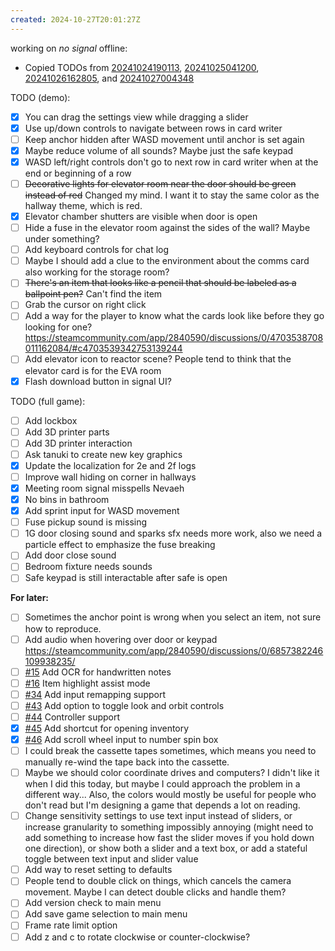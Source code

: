 ```yaml
---
created: 2024-10-27T20:01:27Z
---
```


working on _no signal_ offline:
- Copied TODOs from [20241024190113](20241024190113.md), [20241025041200](20241025041200.md), [20241026162805](20241026162805.md), and [20241027004348](20241027004348.md)

TODO (demo):
- [x] You can drag the settings view while dragging a slider
- [x] Use up/down controls to navigate between rows in card writer
- [ ] Keep anchor hidden after WASD movement until anchor is set again
- [x] Maybe reduce volume of all sounds? Maybe just the safe keypad
- [x] WASD left/right controls don't go to next row in card writer when at the end or beginning of a row
- [ ] ~~Decorative lights for elevator room near the door should be green instead of red~~ Changed my mind. I want it to stay the same color as the hallway theme, which is red.
- [x] Elevator chamber shutters are visible when door is open
- [ ] Hide a fuse in the elevator room against the sides of the wall? Maybe under something?
- [ ] Add keyboard controls for chat log
- [ ] Maybe I should add a clue to the environment about the comms card also working for the storage room?
- [ ] ~~There's an item that looks like a pencil that should be labeled as a ballpoint pen?~~ Can't find the item
- [ ] Grab the cursor on right click
- [ ] Add a way for the player to know what the cards look like before they go looking for one? https://steamcommunity.com/app/2840590/discussions/0/4703538708011162084/#c4703539342753139244
- [ ] Add elevator icon to reactor scene? People tend to think that the elevator card is for the EVA room
- [x] Flash download button in signal UI?

TODO (full game):
- [ ] Add lockbox
- [ ] Add 3D printer parts
- [ ] Add 3D printer interaction
- [ ] Ask tanuki to create new key graphics
- [x] Update the localization for 2e and 2f logs
- [ ] Improve wall hiding on corner in hallways
- [x] Meeting room signal misspells Nevaeh
- [x] No bins in bathroom
- [x] Add sprint input for WASD movement
- [ ] Fuse pickup sound is missing
- [ ] 1G door closing sound and sparks sfx needs more work, also we need a particle effect to emphasize the fuse breaking
- [ ] Add door close sound
- [ ] Bedroom fixture needs sounds
- [ ] Safe keypad is still interactable after safe is open

**For later:**
- [ ] Sometimes the anchor point is wrong when you select an item, not sure how to reproduce.
- [ ] Add audio when hovering over door or keypad https://steamcommunity.com/app/2840590/discussions/0/6857382246109938235/
- [ ] [#15](https://gitea.arcturuscollective.com/exodrifter/lost-contact/issues/15) Add OCR for handwritten notes
- [ ] [#16](https://gitea.arcturuscollective.com/exodrifter/lost-contact/issues/16) Item highlight assist mode
- [ ] [#34](https://gitea.arcturuscollective.com/exodrifter/lost-contact/issues/34) Add input remapping support
- [ ] [#43](https://gitea.arcturuscollective.com/exodrifter/lost-contact/issues/43) Add option to toggle look and orbit controls
- [ ] [#44](https://gitea.arcturuscollective.com/exodrifter/lost-contact/issues/44) Controller support
- [x] [#45](https://gitea.arcturuscollective.com/exodrifter/lost-contact/issues/45) Add shortcut for opening inventory
- [x] [#46](https://gitea.arcturuscollective.com/exodrifter/lost-contact/issues/46) Add scroll wheel input to number spin box
- [ ] I could break the cassette tapes sometimes, which means you need to manually re-wind the tape back into the cassette.
- [ ] Maybe we should color coordinate drives and computers? I didn't like it when I did this today, but maybe I could approach the problem in a different way... Also, the colors would mostly be useful for people who don't read but I'm designing a game that depends a lot on reading.
- [ ] Change sensitivity settings to use text input instead of sliders, or increase granularity to something impossibly annoying (might need to add something to increase how fast the slider moves if you hold down one direction), or show both a slider and a text box, or add a stateful toggle between text input and slider value
- [ ] Add way to reset setting to defaults
- [ ] People tend to double click on things, which cancels the camera movement. Maybe I can detect double clicks and handle them?
- [ ] Add version check to main menu
- [ ] Add save game selection to main menu
- [ ] Frame rate limit option
- [ ] Add z and c to rotate clockwise or counter-clockwise?
